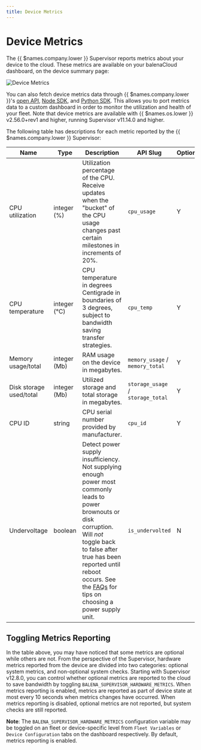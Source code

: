 ```yaml
---
title: Device Metrics
---
```


# Device Metrics

The {{ $names.company.lower }} Supervisor reports metrics about your device to the cloud. These metrics are available on your balenaCloud dashboard, on the device summary page:

![Device Metrics](https://www.balena.io/blog/content/images/2020/09/device-metrics-1.png)

You can also fetch device metrics data through {{ $names.company.lower }}'s [open API][api], [Node SDK][node-sdk], and [Python SDK][python-sdk]. This allows you to port metrics data to a custom dashboard in order to monitor the utilization and health of your fleet. Note that device metrics are available with {{ $names.os.lower }} v2.56.0+rev1 and higher, running Supervisor v11.14.0 and higher.

The following table has descriptions for each metric reported by the {{ $names.company.lower }} Supervisor:

| Name                    | Type         | Description | API Slug | Optional? |
|-------------------------|--------------|-------------|----------|-----------|
| CPU utilization         | integer (%)  | Utilization percentage of the CPU. Receive updates when the "bucket" of the CPU usage changes past certain milestones in increments of 20%. | `cpu_usage` | Y |
| CPU temperature         | integer (°C) | CPU temperature in degrees Centigrade in boundaries of 3 degrees, subject to bandwidth saving transfer strategies. | `cpu_temp` | Y |
| Memory usage/total      | integer (Mb) | RAM usage on the device in megabytes. | `memory_usage` / `memory_total` | Y |
| Disk storage used/total | integer (Mb) | Utilized storage and total storage in megabytes. | `storage_usage` / `storage_total` | Y |
| CPU ID                  | string       | CPU serial number provided by manufacturer. | `cpu_id` | Y |
| Undervoltage            | boolean      | Detect power supply insufficiency. Not supplying enough power most commonly leads to power brownouts or disk corruption. Will *not* toggle back to false after true has been reported until reboot occurs. See the [FAQs][choose-power-supply-unit] for tips on choosing a power supply unit. | `is_undervolted` | N |

## Toggling Metrics Reporting

In the table above, you may have noticed that some metrics are optional while others are not. From the perspective of the Supervisor, hardware metrics reported from the device are divided into two categories: optional system metrics, and non-optional system checks. Starting with Supervisor v12.8.0, you can control whether optional metrics are reported to the cloud to save bandwidth by toggling `BALENA_SUPERVISOR_HARDWARE_METRICS`. When metrics reporting is enabled, metrics are reported as part of device state at most every 10 seconds when metrics changes have occurred. When metrics reporting is disabled, optional metrics are not reported, but system checks are still reported. 

__Note__: The `BALENA_SUPERVISOR_HARDWARE_METRICS` configuration variable may be toggled on an fleet or device-specific level from `Fleet Variables` or `Device Configuration` tabs on the dashboard respectively. By default, metrics reporting is enabled.

[api]:/reference/api/overview/
[node-sdk]:/reference/sdk/node-sdk/
[python-sdk]:/reference/sdk/python-sdk/
[choose-power-supply-unit]:/faq/troubleshooting/faq/#what-to-keep-in-mind-when-choosing-power-supply-units

